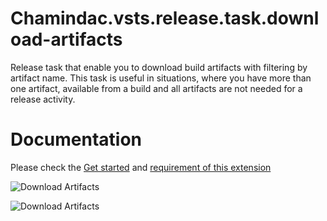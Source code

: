 ﻿# Chamindac.vsts.release.task.download-artifacts

Release task that enable you to download build artifacts with filtering by artifact name. This task is useful in situations, where you have more than one artifact, available from a build and all artifacts are not needed for a release activity.

# Documentation

Please check the [Get started](http://chamindac.blogspot.com/2016/07/vsts-release-task-download-artifacts.html) and [requirement of this extension](http://chamindac.blogspot.com/2016/07/multiple-build-artifactstfs-2015vsts.html)

![Download Artifacts](https://chamindac.gallery.vsassets.io/_apis/public/gallery/publisher/chamindac/extension/chamindac-vsts-release-task-download-artifacts/1.0.16/privateasset/eyJ0eXAiOiJKV1QiLCJhbGciOiJIUzI1NiJ9.eyJwbiI6ImNoYW1pbmRhYyIsImVuIjoiY2hhbWluZGFjLXZzdHMtcmVsZWFzZS10YXNrLWRvd25sb2FkLWFydGlmYWN0cyIsImV4cCI6IjE0NjkzMTM4NzUifQ==.N0U4Q0k1RUxLRVBNcXJUYzB2WENtMUp4cXc2VUlCZWZBOExqM0FHcVNiaz0=/Microsoft.VisualStudio.Services.Screenshots.2)

![Download Artifacts](https://chamindac.gallery.vsassets.io/_apis/public/gallery/publisher/chamindac/extension/chamindac-vsts-release-task-download-artifacts/1.0.16/privateasset/eyJ0eXAiOiJKV1QiLCJhbGciOiJIUzI1NiJ9.eyJwbiI6ImNoYW1pbmRhYyIsImVuIjoiY2hhbWluZGFjLXZzdHMtcmVsZWFzZS10YXNrLWRvd25sb2FkLWFydGlmYWN0cyIsImV4cCI6IjE0NjkzMTM4NzUifQ==.N0U4Q0k1RUxLRVBNcXJUYzB2WENtMUp4cXc2VUlCZWZBOExqM0FHcVNiaz0=/Microsoft.VisualStudio.Services.Screenshots.3)